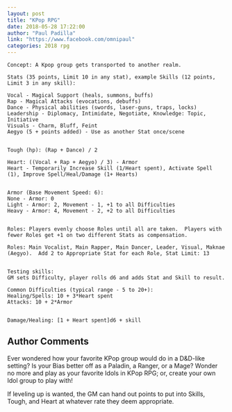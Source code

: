 ```yaml
---
layout: post
title: "KPop RPG"
date: 2018-05-28 17:22:00
author: "Paul Padilla"
link: "https://www.facebook.com/omnipaul"
categories: 2018 rpg
---
```

```
Concept: A Kpop group gets transported to another realm.

Stats (35 points, Limit 10 in any stat), example Skills (12 points, Limit 3 in any skill):

Vocal - Magical Support (heals, summons, buffs)
Rap - Magical Attacks (evocations, debuffs)
Dance - Physical abilities (swords, laser-guns, traps, locks)
Leadership - Diplomacy, Intimidate, Negotiate, Knowledge: Topic, Initiative
Visuals - Charm, Bluff, Feint
Aegyo (5 + points added) - Use as another Stat once/scene


Tough (hp): (Rap + Dance) / 2

Heart: ((Vocal + Rap + Aegyo) / 3) - Armor
Heart - Temporarily Increase Skill (1/Heart spent), Activate Spell (1), Improve Spell/Heal/Damage (1+ Hearts)


Armor (Base Movement Speed: 6):
None - Armor: 0
Light - Armor: 2, Movement - 1, +1 to all Difficulties
Heavy - Armor: 4, Movement - 2, +2 to all Difficulties


Roles: Players evenly choose Roles until all are taken.  Players with fewer Roles get +1 on two different Stats as compensation.

Roles: Main Vocalist, Main Rapper, Main Dancer, Leader, Visual, Maknae (Aegyo).  Add 2 to Appropriate Stat for each Role, Stat Limit: 13


Testing skills:
GM sets Difficulty, player rolls d6 and adds Stat and Skill to result.

Common Difficulties (typical range - 5 to 20+):
Healing/Spells: 10 + 3*Heart spent
Attacks: 10 + 2*Armor


Damage/Healing: [1 + Heart spent]d6 + skill
```
## Author Comments 

Ever wondered how your favorite KPop group would do in a D&D-like setting?  Is your Bias better off as a Paladin, a Ranger, or a Mage?  Wonder no more and play as your favorite Idols in KPop RPG; or, create your own Idol group to play with!

If leveling up is wanted, the GM can hand out points to put into Skills, Tough, and Heart at whatever rate they deem appropriate.
